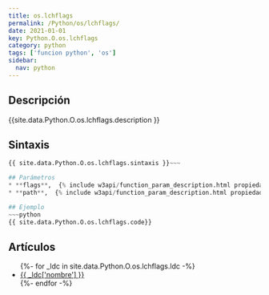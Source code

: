 ```yaml
---
title: os.lchflags
permalink: /Python/os/lchflags/
date: 2021-01-01
key: Python.O.os.lchflags
category: python
tags: ['funcion python', 'os']
sidebar: 
  nav: python
---
```


## Descripción
{{site.data.Python.O.os.lchflags.description }}

## Sintaxis
~~~python
{{ site.data.Python.O.os.lchflags.sintaxis }}~~~

## Parámetros
* **flags**,  {% include w3api/function_param_description.html propiedad=site.data.Python.O.os.lchflags valor="flags" %}
* **path**,  {% include w3api/function_param_description.html propiedad=site.data.Python.O.os.lchflags valor="path" %}

## Ejemplo
~~~python
{{ site.data.Python.O.os.lchflags.code}}
~~~

## Artículos
<ul>
{%- for _ldc in site.data.Python.O.os.lchflags.ldc -%}
   <li>
       <a href="{{_ldc['url'] }}">{{ _ldc['nombre'] }}</a>
   </li>
{%- endfor -%}
</ul>
